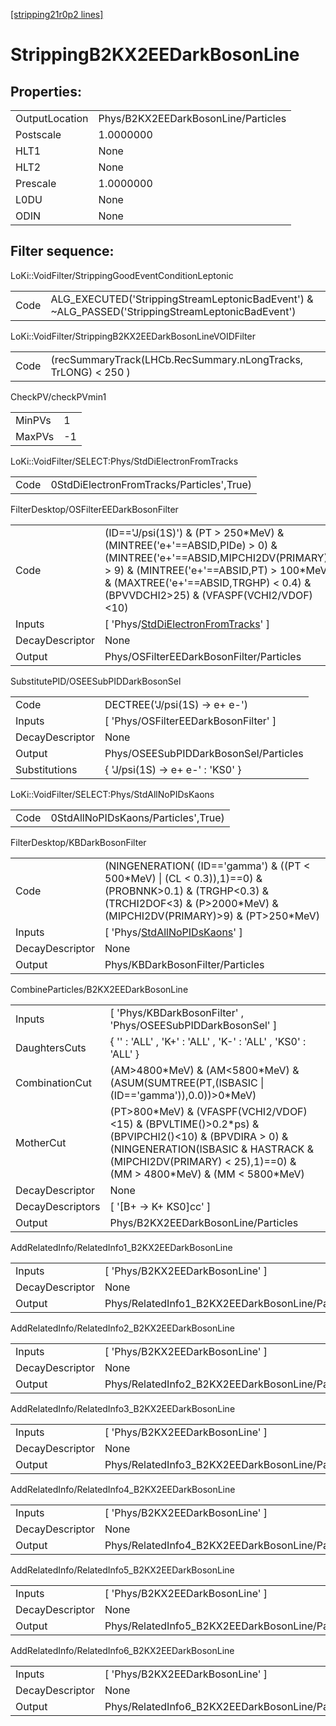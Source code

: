 [[stripping21r0p2 lines]](./stripping21r0p2-index)

# StrippingB2KX2EEDarkBosonLine

## Properties:

|                |                                     |
|----------------|-------------------------------------|
| OutputLocation | Phys/B2KX2EEDarkBosonLine/Particles |
| Postscale      | 1.0000000                           |
| HLT1           | None                                |
| HLT2           | None                                |
| Prescale       | 1.0000000                           |
| L0DU           | None                                |
| ODIN           | None                                |

## Filter sequence:

LoKi::VoidFilter/StrippingGoodEventConditionLeptonic

|      |                                                                                                  |
|------|--------------------------------------------------------------------------------------------------|
| Code | ALG_EXECUTED('StrippingStreamLeptonicBadEvent') & ~ALG_PASSED('StrippingStreamLeptonicBadEvent') |

LoKi::VoidFilter/StrippingB2KX2EEDarkBosonLineVOIDFilter

|      |                                                                |
|------|----------------------------------------------------------------|
| Code | (recSummaryTrack(LHCb.RecSummary.nLongTracks, TrLONG) \< 250 ) |

CheckPV/checkPVmin1

|        |     |
|--------|-----|
| MinPVs | 1   |
| MaxPVs | -1  |

LoKi::VoidFilter/SELECT:Phys/StdDiElectronFromTracks

|      |                                           |
|------|-------------------------------------------|
| Code | 0StdDiElectronFromTracks/Particles',True) |

FilterDesktop/OSFilterEEDarkBosonFilter

|                 |                                                                                                                                                                                                                                                     |
|-----------------|-----------------------------------------------------------------------------------------------------------------------------------------------------------------------------------------------------------------------------------------------------|
| Code            | (ID=='J/psi(1S)') & (PT \> 250\*MeV) & (MINTREE('e+'==ABSID,PIDe) \> 0) & (MINTREE('e+'==ABSID,MIPCHI2DV(PRIMARY)) \> 9) & (MINTREE('e+'==ABSID,PT) \> 100\*MeV) & (MAXTREE('e+'==ABSID,TRGHP) \< 0.4) & (BPVVDCHI2\>25) & (VFASPF(VCHI2/VDOF)\<10) |
| Inputs          | [ 'Phys/[StdDiElectronFromTracks](./stripping21r0p2-commonparticles-stddielectronfromtracks)' ]                                                                                                                                                   |
| DecayDescriptor | None                                                                                                                                                                                                                                                |
| Output          | Phys/OSFilterEEDarkBosonFilter/Particles                                                                                                                                                                                                            |

SubstitutePID/OSEESubPIDDarkBosonSel

|                 |                                        |
|-----------------|----------------------------------------|
| Code            | DECTREE('J/psi(1S) -\> e+ e-')         |
| Inputs          | [ 'Phys/OSFilterEEDarkBosonFilter' ] |
| DecayDescriptor | None                                   |
| Output          | Phys/OSEESubPIDDarkBosonSel/Particles  |
| Substitutions   | { 'J/psi(1S) -\> e+ e-' : 'KS0' }      |

LoKi::VoidFilter/SELECT:Phys/StdAllNoPIDsKaons

|      |                                     |
|------|-------------------------------------|
| Code | 0StdAllNoPIDsKaons/Particles',True) |

FilterDesktop/KBDarkBosonFilter

|                 |                                                                                                                                                                                       |
|-----------------|---------------------------------------------------------------------------------------------------------------------------------------------------------------------------------------|
| Code            | (NINGENERATION( (ID=='gamma') & ((PT \< 500\*MeV) \| (CL \< 0.3)),1)==0) & (PROBNNK\>0.1) & (TRGHP\<0.3) & (TRCHI2DOF\<3) & (P\>2000\*MeV) & (MIPCHI2DV(PRIMARY)\>9) & (PT\>250\*MeV) |
| Inputs          | [ 'Phys/[StdAllNoPIDsKaons](./stripping21r0p2-commonparticles-stdallnopidskaons)' ]                                                                                                 |
| DecayDescriptor | None                                                                                                                                                                                  |
| Output          | Phys/KBDarkBosonFilter/Particles                                                                                                                                                      |

CombineParticles/B2KX2EEDarkBosonLine

|                  |                                                                                                                                                                                                                        |
|------------------|------------------------------------------------------------------------------------------------------------------------------------------------------------------------------------------------------------------------|
| Inputs           | [ 'Phys/KBDarkBosonFilter' , 'Phys/OSEESubPIDDarkBosonSel' ]                                                                                                                                                         |
| DaughtersCuts    | { '' : 'ALL' , 'K+' : 'ALL' , 'K-' : 'ALL' , 'KS0' : 'ALL' }                                                                                                                                                           |
| CombinationCut   | (AM\>4800\*MeV) & (AM\<5800\*MeV) & (ASUM(SUMTREE(PT,(ISBASIC \| (ID=='gamma')),0.0))\>0\*MeV)                                                                                                                         |
| MotherCut        | (PT\>800\*MeV) & (VFASPF(VCHI2/VDOF)\<15) & (BPVLTIME()\>0.2\*ps) & (BPVIPCHI2()\<10) & (BPVDIRA \> 0) & (NINGENERATION(ISBASIC & HASTRACK & (MIPCHI2DV(PRIMARY) \< 25),1)==0) & (MM \> 4800\*MeV) & (MM \< 5800\*MeV) |
| DecayDescriptor  | None                                                                                                                                                                                                                   |
| DecayDescriptors | [ '[B+ -\> K+ KS0]cc' ]                                                                                                                                                                                            |
| Output           | Phys/B2KX2EEDarkBosonLine/Particles                                                                                                                                                                                    |

AddRelatedInfo/RelatedInfo1_B2KX2EEDarkBosonLine

|                 |                                                  |
|-----------------|--------------------------------------------------|
| Inputs          | [ 'Phys/B2KX2EEDarkBosonLine' ]                |
| DecayDescriptor | None                                             |
| Output          | Phys/RelatedInfo1_B2KX2EEDarkBosonLine/Particles |

AddRelatedInfo/RelatedInfo2_B2KX2EEDarkBosonLine

|                 |                                                  |
|-----------------|--------------------------------------------------|
| Inputs          | [ 'Phys/B2KX2EEDarkBosonLine' ]                |
| DecayDescriptor | None                                             |
| Output          | Phys/RelatedInfo2_B2KX2EEDarkBosonLine/Particles |

AddRelatedInfo/RelatedInfo3_B2KX2EEDarkBosonLine

|                 |                                                  |
|-----------------|--------------------------------------------------|
| Inputs          | [ 'Phys/B2KX2EEDarkBosonLine' ]                |
| DecayDescriptor | None                                             |
| Output          | Phys/RelatedInfo3_B2KX2EEDarkBosonLine/Particles |

AddRelatedInfo/RelatedInfo4_B2KX2EEDarkBosonLine

|                 |                                                  |
|-----------------|--------------------------------------------------|
| Inputs          | [ 'Phys/B2KX2EEDarkBosonLine' ]                |
| DecayDescriptor | None                                             |
| Output          | Phys/RelatedInfo4_B2KX2EEDarkBosonLine/Particles |

AddRelatedInfo/RelatedInfo5_B2KX2EEDarkBosonLine

|                 |                                                  |
|-----------------|--------------------------------------------------|
| Inputs          | [ 'Phys/B2KX2EEDarkBosonLine' ]                |
| DecayDescriptor | None                                             |
| Output          | Phys/RelatedInfo5_B2KX2EEDarkBosonLine/Particles |

AddRelatedInfo/RelatedInfo6_B2KX2EEDarkBosonLine

|                 |                                                  |
|-----------------|--------------------------------------------------|
| Inputs          | [ 'Phys/B2KX2EEDarkBosonLine' ]                |
| DecayDescriptor | None                                             |
| Output          | Phys/RelatedInfo6_B2KX2EEDarkBosonLine/Particles |
